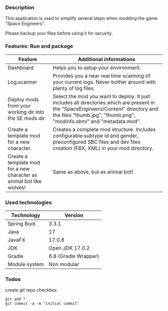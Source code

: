 ### Description

This application is used to simplify several steps when modding the game "Space Engineers".

Please backup your files before using it for security.

### Features: Run and package

| Feature                                                              | Additional informations                                                                                                                                                                                    |
|----------------------------------------------------------------------|------------------------------------------------------------------------------------------------------------------------------------------------------------------------------------------------------------|
| Dashboard                                                            | Helps you to setup your environment.                                                                                                                                                                       |
| Log scanner                                                          | Provides you a near real time scanning of your current logs. Never bother around with plenty of log files.                                                                                                 |
| Deploy mods from your working dir into the SE mods dir.              | Select the mod you want to deploy. It just includes all directories which are present in the "SpaceEngineers/Content" directory and the files "thumb.jpg", "thumb.png", "modinfo.sbmi" and "metadata.mod". |
| Create a template mod for a new character.                           | Creates a complete mod structure. Includes configurable subtype id and gender, preconfigured SBC files and dev files creation (FBX, XML) in your mod directory.                                            |
| Create a template mod for a new character as animal bot like wolves! | Same as above, but as animal bot!                                                                                                                                                                          |

### Used technologies

| Technology    | Version              |
|---------------|----------------------|
| Spring Boot   | 3.3.1                |
| Java          | 17                   |
| JavaFX        | 17.0.8               |
| JDK           | Open JDK 17.0.2      |
| Gradle        | 8.8 (Gradle Wrapper) |
| Module system | Non modular          |

### Todos

create git repo checkbox

    git add *
    git commit -a -m "initial commit"